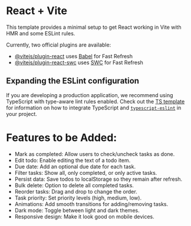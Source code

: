 # React + Vite

This template provides a minimal setup to get React working in Vite with HMR and some ESLint rules.

Currently, two official plugins are available:

- [@vitejs/plugin-react](https://github.com/vitejs/vite-plugin-react/blob/main/packages/plugin-react) uses [Babel](https://babeljs.io/) for Fast Refresh
- [@vitejs/plugin-react-swc](https://github.com/vitejs/vite-plugin-react/blob/main/packages/plugin-react-swc) uses [SWC](https://swc.rs/) for Fast Refresh

## Expanding the ESLint configuration

If you are developing a production application, we recommend using TypeScript with type-aware lint rules enabled. Check out the [TS template](https://github.com/vitejs/vite/tree/main/packages/create-vite/template-react-ts) for information on how to integrate TypeScript and [`typescript-eslint`](https://typescript-eslint.io) in your project.

# Features to be Added:
 - Mark as completed: Allow users to check/uncheck tasks as done.
 - Edit todo: Enable editing the text of a todo item.
 - Due date: Add an optional due date for each task.
 - Filter tasks: Show all, only completed, or only active tasks.
 - Persist data: Save todos to localStorage so they remain after refresh.
 - Bulk delete: Option to delete all completed tasks.
 - Reorder tasks: Drag and drop to change the order.
 - Task priority: Set priority levels (high, medium, low).
 - Animations: Add smooth transitions for adding/removing tasks.
 - Dark mode: Toggle between light and dark themes.
 - Responsive design: Make it look good on mobile devices.